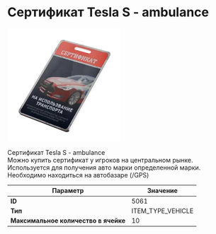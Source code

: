 # Сертификат Tesla S - ambulance

![Item Image](../img/5061.webp?raw=true)

Сертификат Tesla S - ambulance<br>Можно купить сертификат у игроков на центральном рынке.<br>Используется для получения авто марки определенной марки.<br>Необходимо находиться на автобазаре (/GPS)


| Параметр | Значение |
|----------|----------|
| **ID** | 5061 |
| **Тип** | ITEM_TYPE_VEHICLE |
| **Максимальное количество в ячейке** | 10 |

